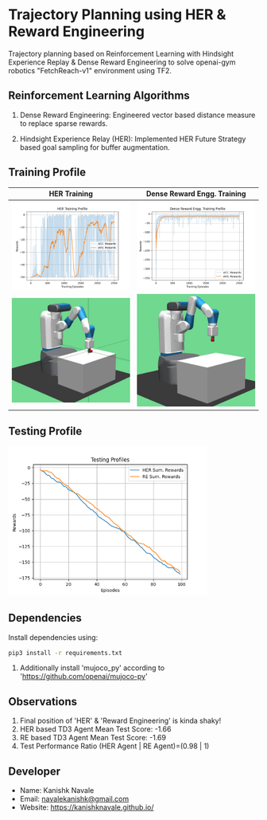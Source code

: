 # Trajectory Planning using HER & Reward Engineering

Trajectory planning based on Reinforcement Learning with Hindsight Experience Replay & Dense Reward Engineering to solve openai-gym robotics "FetchReach-v1" environment using TF2.

## Reinforcement Learning Algorithms

1. Dense Reward Engineering: Engineered vector based distance measure to replace sparse rewards.

2. Hindsight Experience Relay (HER): Implemented HER Future Strategy based goal sampling for buffer augmentation.

## Training Profile

|HER Training|Dense Reward Engg. Training|
|:--:|:--:|
|<img src="Profile/data/HER Training Profile.png" width="400">|<img src="Profile/data/RE Training Profile.png" width="400">|
|<img src="HER/data/test.gif" width="400">|<img src="Reward Engineering/data/test.gif" width="350">|

## Testing Profile

<img src="Profile/data/Testing Profile.png" width="400">

## Dependencies

Install dependencies using:

```bash
pip3 install -r requirements.txt 
```

1. Additionally install 'mujoco_py' according to 'https://github.com/openai/mujoco-py'

## Observations

1. Final position of 'HER' & 'Reward Engineering' is kinda shaky!
2. HER based TD3 Agent Mean Test Score: -1.66
3. RE based TD3 Agent Mean Test Score: -1.69
4. Test Performance Ratio (HER Agent | RE Agent)=(0.98 | 1)

## Developer

* Name: Kanishk Navale
* Email: navalekanishk@gmail.com
* Website: https://kanishknavale.github.io/
